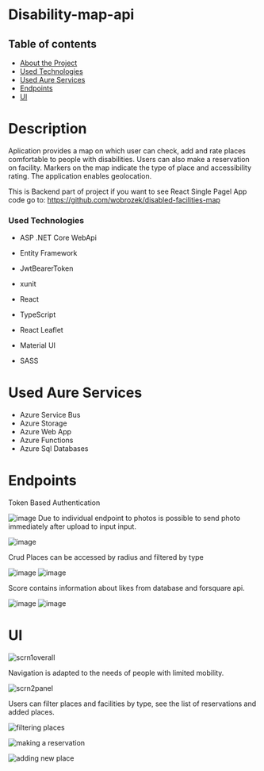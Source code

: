 # Disability-map-api

## Table of contents

- [About the Project](#Description)
- [Used Technologies](#UsedTechnologies)
- [Used Aure Services](#UsedAureServices)
- [Endpoints](#Endpoints)
- [UI](#UI)


# Description
Aplication provides a map on which user can check, add and rate places comfortable to people with disabilities. Users can also make a reservation on facility.
Markers on the map indicate the type of place and accessibility rating. The application enables geolocation.

This is Backend part of project if you want to see React Single Pagel App code go to:
https://github.com/wobrozek/disabled-facilities-map

### Used Technologies
- ASP .NET Core WebApi
- Entity Framework
- JwtBearerToken
- xunit

   
- React
- TypeScript
- React Leaflet
- Material UI
- SASS

# Used Aure Services
- Azure Service Bus
- Azure Storage
- Azure Web App
- Azure Functions
- Azure Sql Databases
  
# Endpoints
Token Based Authentication

![image](https://github.com/wobrozek/disability-map-api/assets/64639878/3d3fb6fd-b1a4-47e4-8b39-9d427d834ee2)
Due to individual endpoint to photos is possible to send photo immediately after upload to input input.

![image](https://github.com/wobrozek/disability-map-api/assets/64639878/d66bfa10-0e8d-4273-bf67-a9f7b81686d0)

Crud Places can be accessed by radius and filtered by type

![image](https://github.com/wobrozek/disability-map-api/assets/64639878/10d5b126-1924-45e2-b8ba-1280ad258106)
![image](https://github.com/wobrozek/disability-map-api/assets/64639878/4d807280-f24e-4194-bbaf-8544e9f288c2)

Score contains information about likes from database and forsquare api.

![image](https://github.com/wobrozek/disability-map-api/assets/64639878/c8566ab5-cd49-4233-880c-2122fe6deb5c)
![image](https://github.com/wobrozek/disability-map-api/assets/64639878/b71699e4-e4bd-4355-8ef3-b0e4c9bfd734)

# UI

![scrn1overall](https://github.com/wobrozek/disability-map-api/assets/64639878/44dae02a-6c4a-4235-8d4e-fad5f3991047)


Navigation is adapted to the needs of people with limited mobility.

![scrn2panel](https://github.com/wobrozek/disability-map-api/assets/64639878/b00ec7aa-9b1f-4869-b8ba-e00134c018d6)

Users can filter places and facilities by type, see the list of reservations and added places.

![filtering places](https://media.giphy.com/media/XooGriLsvm68zvqkZF/giphy.gif)

![making a reservation](https://media.giphy.com/media/ik4KE8ezCX1eKz6DQm/giphy.gif)

![adding new place](https://media.giphy.com/media/v1.Y2lkPTc5MGI3NjExN29kbGJ1bnk2b2FhY3VrajBmOGFzZjhmajdpeDMxY2xlZTNsbzA2YiZlcD12MV9pbnRlcm5hbF9naWZfYnlfaWQmY3Q9Zw/V4S3H4Zd1xxCk3nSTl/giphy.gif)

